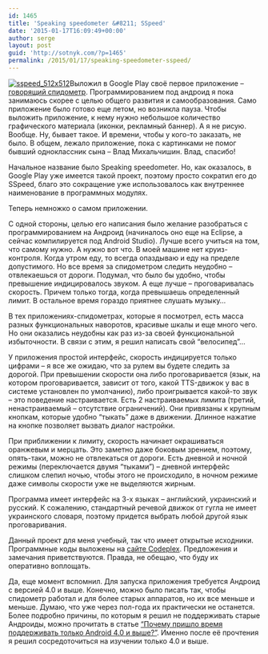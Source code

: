 ```yaml
---
id: 1465
title: 'Speaking speedometer &#8211; SSpeed'
date: '2015-01-17T16:09:49+00:00'
author: serge
layout: post
guid: 'http://sotnyk.com/?p=1465'
permalink: /2015/01/17/speaking-speedometer-sspeed/
---
```


[![sspeed_512x512](https://sotnyk.github.io/wp-content/uploads/2015/01/sspeed_512x512-300x300.png)](https://sotnyk.github.io/wp-content/uploads/2015/01/sspeed_512x512.png)Выложил в Google Play своё первое приложение – [говорящий спидометр](https://play.google.com/store/apps/details?id=com.sotnyk.sspeed). Программированием под андроид я пока занимаюсь скорее с целью общего развития и самообразования. Само приложение было готово еще летом, но возникла пауза. Чтобы выложить приложение, к нему нужно небольшое количество графического материала (иконки, рекламный баннер). А я не рисую. Вообще. Ну, бывает такое. И времени, чтобы у кого-то заказать, не было. В общем, лежало приложение, пока с картинками не помог бывший одноклассник сына – Влад Михальчишин. Влад, спасибо!

Начальное название было Speaking speedometer. Но, как оказалось, в Google Play уже имеется такой проект, поэтому просто сократил его до SSpeed, благо это сокращение уже использовалось как внутреннее наименование в программных модулях.

Теперь немножко о самом приложении.

С одной стороны, целью его написания было желание разобраться с программированием на Андроид (начиналось оно еще на Eclipse, а сейчас компилируется под Android Studio). Лучше всего учиться на том, что самому нужно. А нужно вот что. В моей машине нет круиз-контроля. Когда утром еду, то всегда опаздываю и еду на пределе допустимого. Но все время за спидометром следить неудобно – отвлекаешься от дороги. Подумал, что было бы удобно, чтобы превышение индицировалось звуком. А еще лучше – проговаривалась скорость. Причем только тогда, когда превышаешь определенный лимит. В остальное время гораздо приятнее слушать музыку…

В тех приложениях-спидометрах, которые я посмотрел, есть масса разных функциональных наворотов, красивые шкалы и еще много чего. Но они оказались неудобны как раз из-за своей функциональной избыточности. В связи с этим, я решил написать свой “велосипед”…

У приложения простой интерфейс, скорость индицируется только цифрами – я все же ожидаю, что за рулем вы будете следить за дорогой. При превышении скорости она либо проговаривается (язык, на котором проговаривается, зависит от того, какой TTS-движок у вас в системе установлен по умолчанию), либо проигрывается какой-то звук – это поведение настраивается. Есть 2 настраиваемых лимита (третий, ненастраиваемый – отсутствие ограничений). Они привязаны к крупным кнопкам, которые удобно “тыкать” даже в движении. Длинное нажатие на кнопке позволяет вызвать диалог настройки.

При приближении к лимиту, скорость начинает окрашиваться оранжевым и мерцать. Это заметно даже боковым зрением, поэтому, опять-таки, можно не отвлекаться от дороги. Есть дневной и ночной режимы (переключается двумя “тыками”) – дневной интерфейс слишком слепил ночью, чтобы этого не происходило, в ночном режиме даже символы скорости уже не выделяются жирным.

Программа имеет интерфейс на 3-х языках – английский, украинский и русский. К сожалению, стандартный речевой движок от гугла не имеет украинского словаря, поэтому придется выбрать любой другой язык проговаривания.

Данный проект для меня учебный, так что имеет открытые исходники. Программные коды выложены на [сайте Codeplex](https://sspeed.codeplex.com/). Предложения и замечания приветствуются. Правда, не обещаю, что буду их оперативно воплощать.

Да, еще момент вспомнил. Для запуска приложения требуется Андроид с версией 4.0 и выше. Конечно, можно было писать так, чтобы спидометр работал и для более старых аппаратов, но их все меньше и меньше. Думаю, что уже через пол-года их практически не останется. Более подробно причины, по которым я решил не поддерживать старые Андроиды, можно прочитать в статье [“Почему пришло время поддерживать только Android 4.0 и выше?”](http://habrahabr.ru/post/226141/). Именно после её прочтения я решил сосредоточиться на изучении только 4.0 и выше.